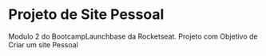 # Projeto de Site Pessoal
 Modulo 2 do BootcampLaunchbase da Rocketseat. Projeto com Objetivo de Criar um site Pessoal
